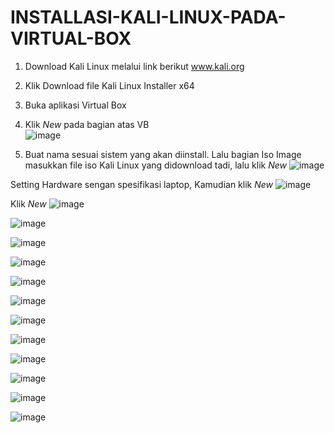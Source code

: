 # INSTALLASI-KALI-LINUX-PADA-VIRTUAL-BOX

1. Download Kali Linux melalui link berikut www.kali.org
2. Klik Download file Kali Linux Installer x64

3. Buka aplikasi Virtual Box
4. Klik _New_ pada bagian atas VB  
![image](https://github.com/user-attachments/assets/9215ee96-0e50-4642-b2a0-1a3828958a92)

5. Buat nama sesuai sistem yang akan diinstall. Lalu bagian Iso Image masukkan file iso Kali Linux yang didownload tadi, lalu klik _New_
![image](https://github.com/user-attachments/assets/dfdc32cf-651a-489b-adbc-8e504c0a0ddd)

Setting Hardware sengan spesifikasi laptop, Kamudian klik _New_
![image](https://github.com/user-attachments/assets/842b45b3-a86d-4760-97e9-77045c617b65)  

Klik _New_
![image](https://github.com/user-attachments/assets/4d0b54ec-7c02-4485-b4f2-cc985a7f7fdd)  

![image](https://github.com/user-attachments/assets/d48e7f0f-15e8-4a2d-a86a-9c0e9940e891)  

![image](https://github.com/user-attachments/assets/76e344c1-37eb-421a-bf3e-f528331a05a3)  

![image](https://github.com/user-attachments/assets/1666ddad-7187-496d-9b3c-e27525fa7920)  

![image](https://github.com/user-attachments/assets/b84769f4-fe4d-4206-91e0-dd87366eed15)  

![image](https://github.com/user-attachments/assets/d314850b-da9e-4d7d-9960-10815963ecf6)  

![image](https://github.com/user-attachments/assets/297f280c-eecd-4135-9792-137765367219)  

![image](https://github.com/user-attachments/assets/600e0ae5-3ac2-4542-b3c9-942312588b17)  

![image](https://github.com/user-attachments/assets/5bea5332-a48f-42fd-acfe-42721458dba5)  

![image](https://github.com/user-attachments/assets/f7ccdec3-9b7b-42c1-a940-38d24809a060)  

![image](https://github.com/user-attachments/assets/c9322f6b-af2a-4fbb-9e87-5a9462302f56)  

![image](https://github.com/user-attachments/assets/fb517980-2caa-4ad8-87ce-5e4030993c08)  


